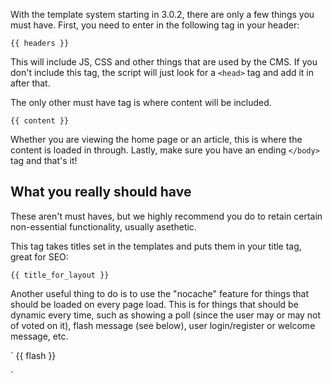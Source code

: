 With the template system starting in 3.0.2, there are only a few things you must have. First, you need to enter in the following tag in your header:

`{{ headers }}`

This will include JS, CSS and other things that are used by the CMS. If you don't include this tag, the script will just look for a `<head>` tag and add it in after that.

The only other must have tag is where content will be included.

`{{ content }}`

Whether you are viewing the home page or an article, this is where the content is loaded in through. Lastly, make sure you have an ending `</body>` tag and that's it!

What you really should have
---------------------------

These aren't must haves, but we highly recommend you do to retain certain non-essential functionality, usually asethetic.

This tag takes titles set in the templates and puts them in your title tag, great for SEO:

`{{ title_for_layout }}`

Another useful thing to do is to use the "nocache" feature for things that should be loaded on every page load. This is for things that should be dynamic every time, such as showing a poll
(since the user may or may not of voted on it), flash message (see below), user login/register or welcome message, etc.

`<!--nocache-->
    {{ flash }}
<!--/nocache-->`